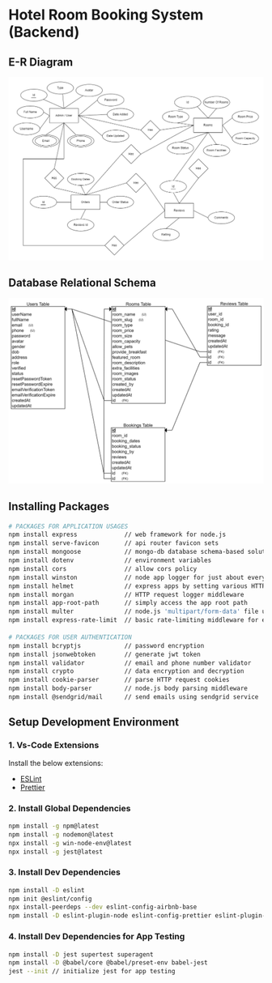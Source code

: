 

# Hotel Room Booking System (Backend)

## E-R Diagram

![E-R Diagram](./breach-resorts-e-r-diagram.drawio.png)

## Database Relational Schema

![Database Relational Schema](./database-relational-schema.png)

## Installing Packages

```sh
# PACKAGES FOR APPLICATION USAGES
npm install express             // web framework for node.js
npm install serve-favicon       // api router favicon sets
npm install mongoose            // mongo-db database schema-based solution to model your application data
npm install dotenv              // environment variables
npm install cors                // allow cors policy
npm install winston             // node app logger for just about everything
npm install helmet              // express apps by setting various HTTP headers
npm install morgan              // HTTP request logger middleware
npm install app-root-path       // simply access the app root path
npm install multer              // node.js 'multipart/form-data' file upload
npm install express-rate-limit  // basic rate-limiting middleware for express.js

# PACKAGES FOR USER AUTHENTICATION
npm install bcryptjs            // password encryption
npm install jsonwebtoken        // generate jwt token
npm install validator           // email and phone number validator
npm install crypto              // data encryption and decryption
npm install cookie-parser       // parse HTTP request cookies
npm install body-parser         // node.js body parsing middleware
npm install @sendgrid/mail      // send emails using sendgrid service
```

## Setup Development Environment

### 1. Vs-Code Extensions

Install the below extensions:

- [ESLint](https://marketplace.visualstudio.com/items?itemName=dbaeumer.vscode-eslint)
- [Prettier](https://marketplace.visualstudio.com/items?itemName=esbenp.prettier-vscode)

### 2. Install Global Dependencies

```sh
npm install -g npm@latest
npm install -g nodemon@latest
npx install -g win-node-env@latest
npx install -g jest@latest
```

### 3. Install Dev Dependencies

```sh
npm install -D eslint
npm init @eslint/config
npx install-peerdeps --dev eslint-config-airbnb-base
npm install -D eslint-plugin-node eslint-config-prettier eslint-plugin-prettier
```

### 4. Install Dev Dependencies for App Testing

```sh
npm install -D jest supertest superagent
npm install -D @babel/core @babel/preset-env babel-jest
jest --init // initialize jest for app testing
```

